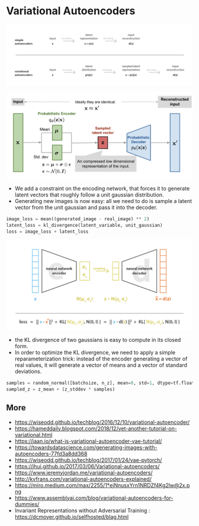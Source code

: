 # Variational Autoencoders

![](vae2.png)

![](vae-gaussian.png)

- We add a constraint on the encoding network, that forces it to generate latent vectors that roughly follow a unit gaussian distribution.
- Generating new images is now easy: all we need to do is sample a latent vector from the unit gaussian and pass it into the decoder.

```python
image_loss = mean((generated_image - real_image) ** 2)
latent_loss = kl_divergence(latent_variable, unit_gaussian)
loss = image_loss + latent_loss
```

![](vae.png)

- the KL divergence of two gaussians is easy to compute in its closed form.
- In order to optimize the KL divergence, we need to apply a simple reparameterization trick: instead of the encoder generating a vector of real values, it will generate a vector of means and a vector of standard deviations.

```python
samples = random_normal([batchsize, n_z], mean=0, std=1, dtype=tf.float32)
sampled_z = z_mean + (z_stddev * samples)
```

## More

- <https://wiseodd.github.io/techblog/2016/12/10/variational-autoencoder/>
- <https://hameddaily.blogspot.com/2018/12/yet-another-tutorial-on-variational.html>
- <https://jaan.io/what-is-variational-autoencoder-vae-tutorial/>
- <https://towardsdatascience.com/generating-images-with-autoencoders-77fd3a8dd368>
- <https://wiseodd.github.io/techblog/2017/01/24/vae-pytorch/>
- <https://jhui.github.io/2017/03/06/Variational-autoencoders/>
- <https://www.jeremyjordan.me/variational-autoencoders/>
- <http://kvfrans.com/variational-autoencoders-explained/>
- <https://miro.medium.com/max/2255/1*ejNnusxYrn1NRDZf4Kg2lw@2x.png>
- <https://www.assemblyai.com/blog/variational-autoencoders-for-dummies/>
- Invariant Representations without Adversarial Training : <https://dcmoyer.github.io/selfhosted/blag.html>
